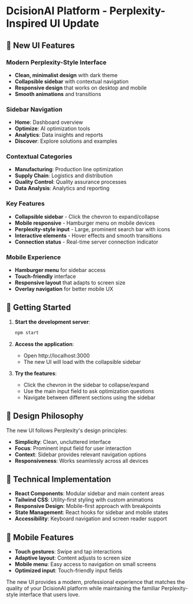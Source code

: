 # DcisionAI Platform - Perplexity-Inspired UI Update

## 🎨 New UI Features

### Modern Perplexity-Style Interface
- **Clean, minimalist design** with dark theme
- **Collapsible sidebar** with contextual navigation
- **Responsive design** that works on desktop and mobile
- **Smooth animations** and transitions

### Sidebar Navigation
- **Home**: Dashboard overview
- **Optimize**: AI optimization tools
- **Analytics**: Data insights and reports
- **Discover**: Explore solutions and examples

### Contextual Categories
- **Manufacturing**: Production line optimization
- **Supply Chain**: Logistics and distribution
- **Quality Control**: Quality assurance processes
- **Data Analysis**: Analytics and reporting

### Key Features
- **Collapsible sidebar** - Click the chevron to expand/collapse
- **Mobile responsive** - Hamburger menu on mobile devices
- **Perplexity-style input** - Large, prominent search bar with icons
- **Interactive elements** - Hover effects and smooth transitions
- **Connection status** - Real-time server connection indicator

### Mobile Experience
- **Hamburger menu** for sidebar access
- **Touch-friendly** interface
- **Responsive layout** that adapts to screen size
- **Overlay navigation** for better mobile UX

## 🚀 Getting Started

1. **Start the development server**:
   ```bash
   npm start
   ```

2. **Access the application**:
   - Open http://localhost:3000
   - The new UI will load with the collapsible sidebar

3. **Try the features**:
   - Click the chevron in the sidebar to collapse/expand
   - Use the main input field to ask optimization questions
   - Navigate between different sections using the sidebar

## 🎯 Design Philosophy

The new UI follows Perplexity's design principles:
- **Simplicity**: Clean, uncluttered interface
- **Focus**: Prominent input field for user interaction
- **Context**: Sidebar provides relevant navigation options
- **Responsiveness**: Works seamlessly across all devices

## 🔧 Technical Implementation

- **React Components**: Modular sidebar and main content areas
- **Tailwind CSS**: Utility-first styling with custom animations
- **Responsive Design**: Mobile-first approach with breakpoints
- **State Management**: React hooks for sidebar and mobile states
- **Accessibility**: Keyboard navigation and screen reader support

## 📱 Mobile Features

- **Touch gestures**: Swipe and tap interactions
- **Adaptive layout**: Content adjusts to screen size
- **Mobile menu**: Easy access to navigation on small screens
- **Optimized input**: Touch-friendly input fields

The new UI provides a modern, professional experience that matches the quality of your DcisionAI platform while maintaining the familiar Perplexity-style interface that users love.
